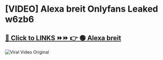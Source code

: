 
 # [VIDEO] Alexa breit Onlyfans Leaked w6zb6

## <h2><a href="https://clipsfans.com/Alexa_breit&ref=git">🔗 Click to LINKS ⏩⏩ 👉 🟢 Alexa breit </a></h2>

<a href="https://clipsfans.com/Alexa_breit&ref=git" rel="nofollow" data-target="animated-image.originalLink"><img src="https://i.ibb.co.com/xMMVF88/686577567.gif" alt="Viral Video Original" style="max-width: 100%; display: inline-block;" data-target="animated-image.originalImage"></a>

